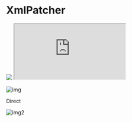﻿# XmlPatcher

<img src="docascode.azurewebsites.net/redirect/Start..r>Right;Right..u>UP" />

<iframe src="https://docascode.azurewebsites.net/redirect/"></iframe>

![img](https://docascode.azurewebsites.net/redirect/Start..r>Right;Right..d>DOWN)

Direct

![img2](http://plantuml.uksouth.azurecontainer.io:8080/svg/2ov9B2hHqoko2yfCpoZX0fDwUgLseG40)
